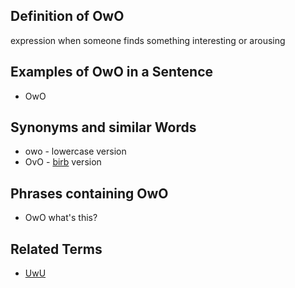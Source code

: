 ## Definition of OwO

expression when someone finds something interesting or arousing

## Examples of OwO in a Sentence

* OwO

## Synonyms and similar Words

* owo - lowercase version
* OvO - [birb](/birb) version

## Phrases containing OwO

* OwO what's this?

## Related Terms

- [UwU](/UwU)
